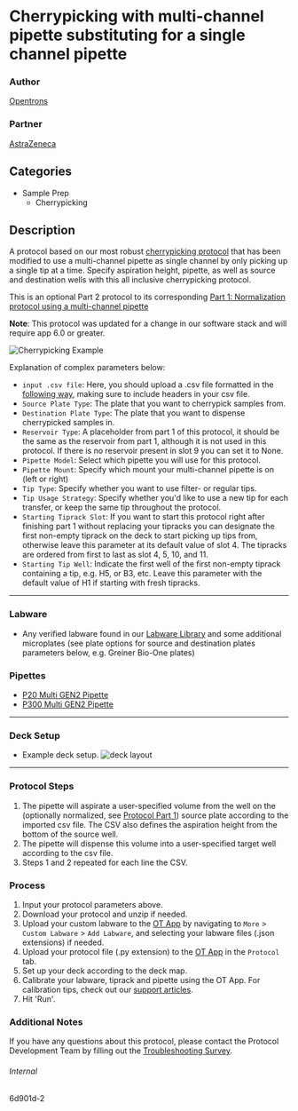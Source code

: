 # Cherrypicking with multi-channel pipette substituting for a single channel pipette

### Author
[Opentrons](https://opentrons.com/)

### Partner
[AstraZeneca](https://www.astrazeneca.com/)

## Categories
* Sample Prep
	* Cherrypicking

## Description

A protocol based on our most robust [cherrypicking protocol](https://protocols.opentrons.com/protocol/cherrypicking) that has been modified to use a multi-channel pipette as single channel by only picking up a single tip at a time. Specify aspiration height, pipette, as well as source and destination wells with this all inclusive cherrypicking protocol.

This is an optional Part 2 protocol to its corresponding [Part 1: Normalization protocol using a multi-channel pipette](https://protocols.opentrons.com/protocol/6d901d)

**Note**: This protocol was updated for a change in our software stack and will require app 6.0 or greater.

![Cherrypicking Example](https://opentrons-protocol-library-website.s3.amazonaws.com/custom-README-images/cherrypicking/cherrypicking_example.png)

Explanation of complex parameters below:

* `input .csv file`: Here, you should upload a .csv file formatted in the [following way](https://opentrons-protocol-library-website.s3.amazonaws.com/custom-README-images/6d901d/2/example.csv), making sure to include headers in your csv file.
* `Source Plate Type`: The plate that you want to cherrypick samples from.
* `Destination Plate Type`: The plate that you want to dispense cherrypicked samples in.
* `Reservoir Type`: A placeholder from part 1 of this protocol, it should be the same as the reservoir from part 1, although it is not used in this protocol. If there is no reservoir present in slot 9 you can set it to None.
* `Pipette Model`: Select which pipette you will use for this protocol.
* `Pipette Mount`: Specify which mount your multi-channel pipette is on (left or right)
* `Tip Type`: Specify whether you want to use filter- or regular tips.
* `Tip Usage Strategy`: Specify whether you'd like to use a new tip for each transfer, or keep the same tip throughout the protocol.
* `Starting Tiprack Slot`: If you want to start this protocol right after finishing part 1 without replacing your tipracks you can designate the first non-empty tiprack on the deck to start picking up tips from, otherwise leave this parameter at its default value of slot 4. The tipracks are ordered from first to last as slot 4, 5, 10, and 11.
* `Starting Tip Well`: Indicate the first well of the first non-empty tiprack containing a tip, e.g. H5, or B3, etc. Leave this parameter with the default value of H1 if starting with fresh tipracks.

---

### Labware
* Any verified labware found in our [Labware Library](https://labware.opentrons.com/?category=wellPlate) and some additional microplates (see plate options for source and destination plates parameters below, e.g. Greiner Bio-One plates)

### Pipettes
* [P20 Multi GEN2 Pipette](https://shop.opentrons.com/8-channel-electronic-pipette/)
* [P300 Multi GEN2 Pipette](https://shop.opentrons.com/8-channel-electronic-pipette/)

---

### Deck Setup
* Example deck setup.
![deck layout](https://opentrons-protocol-library-website.s3.amazonaws.com/custom-README-images/6d901d/2/example_deck.jpg)

---

### Protocol Steps
1. The pipette will aspirate a user-specified volume from the well on the (optionally normalized, see [Protocol Part 1](https://protocols.opentrons.com/protocol/6d901d)) source plate according to the imported csv file. The CSV also defines the aspiration height from the bottom of the source well.
2. The pipette will dispense this volume into a user-specified target well according to the csv file.
3. Steps 1 and 2 repeated for each line the CSV.

### Process
1. Input your protocol parameters above.
2. Download your protocol and unzip if needed.
3. Upload your custom labware to the [OT App](https://opentrons.com/ot-app) by navigating to `More` > `Custom Labware` > `Add Labware`, and selecting your labware files (.json extensions) if needed.
4. Upload your protocol file (.py extension) to the [OT App](https://opentrons.com/ot-app) in the `Protocol` tab.
5. Set up your deck according to the deck map.
6. Calibrate your labware, tiprack and pipette using the OT App. For calibration tips, check out our [support articles](https://support.opentrons.com/en/collections/1559720-guide-for-getting-started-with-the-ot-2).
7. Hit 'Run'.

### Additional Notes
If you have any questions about this protocol, please contact the Protocol Development Team by filling out the [Troubleshooting Survey](https://protocol-troubleshooting.paperform.co/).

###### Internal
6d901d-2
